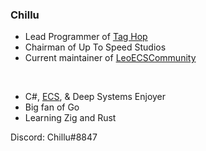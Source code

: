 ### Chillu

- Lead Programmer of [Tag Hop](https://store.steampowered.com/app/1625330/Tag_Hop/)
- Chairman of Up To Speed Studios
- Current maintainer of [LeoECSCommunity](https://github.com/LeoECSCommunity)

&nbsp;

- C#, [ECS](https://github.com/Chillu1/CSharpECSComparison), & Deep Systems Enjoyer
- Big fan of Go
- Learning Zig and Rust

Discord: Chillu#8847
